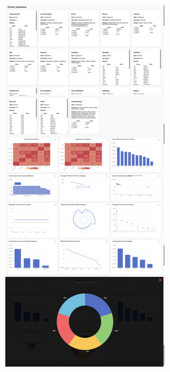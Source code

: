 ![Screenshot 1](Screenshot%20from%202025-07-18%2022-43-07.png)
![Screenshot 2](Screenshot%20from%202025-07-18%2022-43-13.png)
![Screenshot 3](Screenshot%20from%202025-07-18%2022-43-21.png)
![Screenshot 4](Screenshot%20from%202025-07-18%2022-43-28.png)
